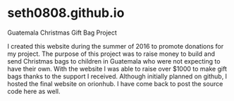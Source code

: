 # seth0808.github.io

Guatemala Christmas Gift Bag Project

I created this website during the summer of 2016 to promote donations for my project. The purpose of this project was to raise money to build and send Christmas bags to children in Guatemala who were not expecting to have their own. With the website I was able to raise over $1000 to make gift bags thanks to the support I received. Although initially planned on github, I hosted the final website on orionhub. I have come back to post the source code here as well. 
